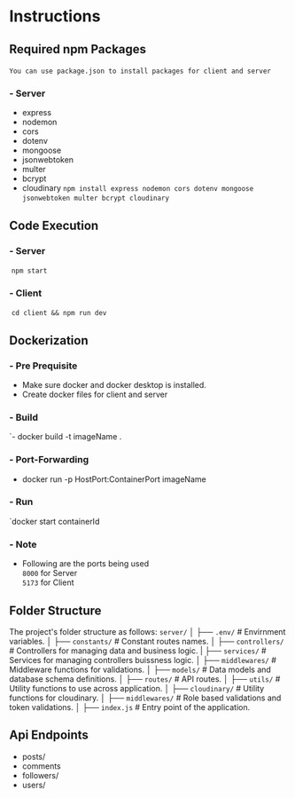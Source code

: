 # Instructions
## Required npm Packages
​
`You can use package.json to install packages for client and server`

### - Server
- express
- nodemon
- cors
- dotenv
- mongoose
- jsonwebtoken
- multer
- bcrypt
- cloudinary
​
`npm install express nodemon cors dotenv mongoose jsonwebtoken multer bcrypt cloudinary`
​
## Code Execution
### - Server
​
`npm start`
​
### - Client
​
`cd client && npm run dev`
​
## Dockerization
### - Pre Prequisite
- Make sure docker and docker desktop is installed.
- Create docker files for client and server
​
### - Build
`- docker build -t imageName .

### - Port-Forwarding
- docker run -p HostPort:ContainerPort imageName
​
### - Run
`docker start containerId
​
### - Note
- Following are the ports being used\
  `8000` for Server\
  `5173` for Client
  
## Folder Structure
The project's folder structure as follows:
`server/`
│ ├── `.env/` # Envirnment variables.
│ ├── `constants/` # Constant routes names.
│ ├── `controllers/` # Controllers for managing data and business logic.
| ├── `services/` # Services for managing controllers buissness logic.
│ ├── `middlewares/` # Middleware functions for validations.
│ ├── `models/` # Data models and database schema definitions.
│ ├── `routes/` # API routes.
│ ├── `utils/` # Utility functions to use across application.
│ ├── `cloudinary/` # Utility functions for cloudinary.
│ ├── `middlewares/` # Role based validations and token validations.
│ ├── `index.js` # Entry point of the application.

## Api Endpoints
- posts/
- comments
- followers/
- users/
